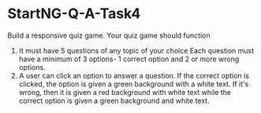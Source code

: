 # StartNG-Q-A-Task4
Build a responsive quiz game. Your quiz game should function 
1. It must have 5 questions of any topic of your choice
Each question must have a minimum of 3 options- 1 correct option and 2 or more wrong options.
2. A user can click an option to answer a question. If the correct option is clicked, the option is given a green background with a white text. If it's wrong, then it is given a red background with white text while the correct option is given a green background and white text.
